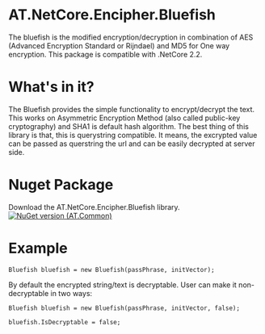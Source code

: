 # AT.NetCore.Encipher.Bluefish
The bluefish is the modified encryption/decryption in combination of AES (Advanced Encryption Standard or Rijndael) and MD5 for One way encryption.
This package is compatible with .NetCore 2.2.

# What's in it?
The Bluefish provides the simple functionality to encrypt/decrypt the text. This works on Asymmetric Encryption Method (also called public-key cryptography) and SHA1 is default hash algorithm.
The best thing of this library is that, this is querystring compatible. It means, the excrypted value can be passed as querstring the url and can be easily decrypted at server side.

# Nuget Package
Download the AT.NetCore.Encipher.Bluefish library. 
[![NuGet version (AT.Common)](https://img.shields.io/nuget/v/AT.Common.svg?style=flat-square)](https://www.nuget.org/packages/AT.Common/)

# Example
``` dotnet
Bluefish bluefish = new Bluefish(passPhrase, initVector);
```
By default the encrypted string/text is decryptable. User can make it non-decryptable in two ways:
```
Bluefish bluefish = new Bluefish(passPhrase, initVector, false);
```
```
bluefish.IsDecryptable = false;
```
